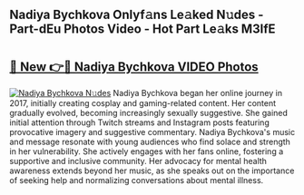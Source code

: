 ## Nadiya Bychkova Onlyf𝚊ns Le𝚊ked N𝚞des - Part-dEu Photos Video - Hot Part Le𝚊ks M3IfE

# <h2><a href="http://ac4508.deff.icu/?id=Nadiya+Bychkova">🔗 New 👉🔴 Nadiya Bychkova VIDEO Photos</a></h2>

[![Nadiya Bychkova N𝚞des](https://i.imgur.com/rIISA9y.gif)](http://ac4508.deff.icu/?id=Nadiya+Bychkova)
Nadiya Bychkova began her online journey in 2017, initially creating cosplay and gaming-related content. Her content gradually evolved, becoming increasingly sexually suggestive. She gained initial attention through Twitch streams and Instagram posts featuring provocative imagery and suggestive commentary. Nadiya Bychkova's music and message resonate with young audiences who find solace and strength in her vulnerability. She actively engages with her fans online, fostering a supportive and inclusive community. Her advocacy for mental health awareness extends beyond her music, as she speaks out on the importance of seeking help and normalizing conversations about mental illness.
